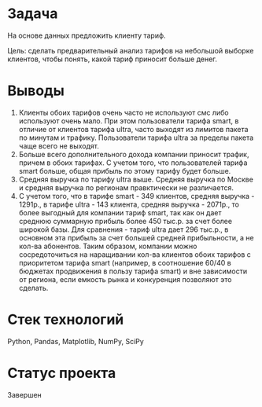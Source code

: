 # Задача
На основе данных предложить клиенту тариф.

Цель: сделать предварительный анализ тарифов на небольшой выборке клиентов, чтобы понять, какой тариф приносит больше денег.

# Выводы
1. Клиенты обоих тарифов очень часто не используют смс либо используют очень мало. При этом пользователи тарифа smart, в отличие от клиентов тарифа ultra, часто выходят из лимитов пакета по минутам и трафику. Пользователи тарифа ultra за пределы пакета чаще всего не выходят.
2. Больше всего дополнительного дохода компании приносит трафик, причем в обоих тарифах. С учетом того, что пользователей тарифа smart больше, общая прибыль по этому тарифу будет больше.
3. Средняя выручка по тарифу ultra выше. Средняя выручка по Москве и средняя выручка по регионам правктически не различается.
4. С учетом того, что в тарифе smart - 349 клиентов, средняя выручка - 1291р., в тарифе ultra - 143 клиента, средняя выручка - 2071р., то более выгодный для компании тариф smart, так как он дает среднюю суммарную прибыль более 450 тыс.р. за счет более широкой базы. Для сравнения - тариф ultra дает 296 тыс.р., в основном эта прибыль за счет большей средней прибыльности, а не кол-ва абонентов. Таким образом, компании можно сосредоточиться на наращивании кол-ва клиентов обоих тарифов с приоритетом тарифа smart (например, в соотношение 60/40 в бюджетах продвижения в пользу тарифа smart) и вне зависимости от региона, если емкость рынка и конкуренция позволяют это сделать.
# Стек технологий
Python, Pandas, Matplotlib, NumPy, SciPy

# Статус проекта
Завершен
